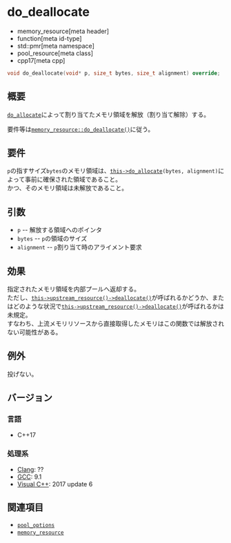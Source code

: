 # do_deallocate
* memory_resource[meta header]
* function[meta id-type]
* std::pmr[meta namespace]
* pool_resource[meta class]
* cpp17[meta cpp]

```cpp
void do_deallocate(void* p, size_t bytes, size_t alignment) override;
```

## 概要
[`do_allocate`](do_allocate.md)によって割り当てたメモリ領域を解放（割り当て解除）する。

要件等は[`memory_resource::do_deallocate()`](/reference/memory_resource/memory_resource/do_deallocate.md)に従う。

## 要件
`p`の指すサイズ`bytes`のメモリ領域は、[`this->do_allocate`](do_allocate.md)`(bytes, alignment)`によって事前に確保された領域であること。  
かつ、そのメモリ領域は未解放であること。

## 引数
- `p` -- 解放する領域へのポインタ
- `bytes` -- `p`の領域のサイズ
- `alignment` -- `p`割り当て時のアライメント要求

## 効果
指定されたメモリ領域を内部プールへ返却する。  
ただし、[`this->upstream_resource()`](upstream_resource.md)[`->deallocate()`](/reference/memory_resource/memory_resource/deallocate.md)が呼ばれるかどうか、またはどのような状況で[`this->upstream_resource()`](upstream_resource.md)[`->deallocate()`](/reference/memory_resource/memory_resource/deallocate.md)が呼ばれるかは未規定。  
すなわち、上流メモリリソースから直接取得したメモリはこの関数では解放されない可能性がある。


## 例外
投げない。

## バージョン
### 言語
- C++17

### 処理系
- [Clang](/implementation.md#clang): ??
- [GCC](/implementation.md#gcc): 9.1
- [Visual C++](/implementation.md#visual_cpp): 2017 update 6

## 関連項目
- [`pool_options`](/reference/memory_resource/pool_options.md)
- [`memory_resource`](/reference/memory_resource/memory_resource.md)